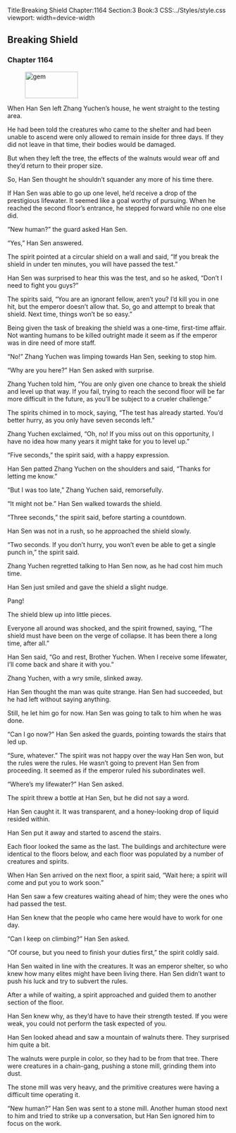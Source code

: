 Title:Breaking Shield 
Chapter:1164 
Section:3 
Book:3 
CSS:../Styles/style.css 
viewport: width=device-width
  
## Breaking Shield
### Chapter 1164
  
<figure>
	<img src="../Images/gem.gif" alt="gem" id="gem" width="120" height="60" />
</figure>
  

  
When Han Sen left Zhang Yuchen’s house, he went straight to the testing area.

He had been told the creatures who came to the shelter and had been unable to ascend were only allowed to remain inside for three days. If they did not leave in that time, their bodies would be damaged.

But when they left the tree, the effects of the walnuts would wear off and they’d return to their proper size.

So, Han Sen thought he shouldn’t squander any more of his time there.

If Han Sen was able to go up one level, he’d receive a drop of the prestigious lifewater. It seemed like a goal worthy of pursuing. When he reached the second floor’s entrance, he stepped forward while no one else did.

“New human?” the guard asked Han Sen.

“Yes,” Han Sen answered.

The spirit pointed at a circular shield on a wall and said, “If you break the shield in under ten minutes, you will have passed the test.”

Han Sen was surprised to hear this was the test, and so he asked, “Don’t I need to fight you guys?”

The spirits said, “You are an ignorant fellow, aren’t you? I’d kill you in one hit, but the emperor doesn’t allow that. So, go and attempt to break that shield. Next time, things won’t be so easy.”

Being given the task of breaking the shield was a one-time, first-time affair. Not wanting humans to be killed outright made it seem as if the emperor was in dire need of more staff.

“No!” Zhang Yuchen was limping towards Han Sen, seeking to stop him.

“Why are you here?” Han Sen asked with surprise.

Zhang Yuchen told him, “You are only given one chance to break the shield and level up that way. If you fail, trying to reach the second floor will be far more difficult in the future, as you’ll be subject to a crueler challenge.”

The spirits chimed in to mock, saying, “The test has already started. You’d better hurry, as you only have seven seconds left.”

Zhang Yuchen exclaimed, “Oh, no! If you miss out on this opportunity, I have no idea how many years it might take for you to level up.”

“Five seconds,” the spirit said, with a happy expression.

Han Sen patted Zhang Yuchen on the shoulders and said, “Thanks for letting me know.”

“But I was too late,” Zhang Yuchen said, remorsefully.

“It might not be.” Han Sen walked towards the shield.

“Three seconds,” the spirit said, before starting a countdown.

Han Sen was not in a rush, so he approached the shield slowly.

“Two seconds. If you don’t hurry, you won’t even be able to get a single punch in,” the spirit said.

Zhang Yuchen regretted talking to Han Sen now, as he had cost him much time.

Han Sen just smiled and gave the shield a slight nudge.

Pang!

The shield blew up into little pieces.

Everyone all around was shocked, and the spirit frowned, saying, “The shield must have been on the verge of collapse. It has been there a long time, after all.”

Han Sen said, “Go and rest, Brother Yuchen. When I receive some lifewater, I’ll come back and share it with you.”

Zhang Yuchen, with a wry smile, slinked away.

Han Sen thought the man was quite strange. Han Sen had succeeded, but he had left without saying anything.

Still, he let him go for now. Han Sen was going to talk to him when he was done.

“Can I go now?” Han Sen asked the guards, pointing towards the stairs that led up.

“Sure, whatever.” The spirit was not happy over the way Han Sen won, but the rules were the rules. He wasn’t going to prevent Han Sen from proceeding. It seemed as if the emperor ruled his subordinates well.

“Where’s my lifewater?” Han Sen asked.

The spirit threw a bottle at Han Sen, but he did not say a word.

Han Sen caught it. It was transparent, and a honey-looking drop of liquid resided within.

Han Sen put it away and started to ascend the stairs.

Each floor looked the same as the last. The buildings and architecture were identical to the floors below, and each floor was populated by a number of creatures and spirits.

When Han Sen arrived on the next floor, a spirit said, “Wait here; a spirit will come and put you to work soon.”

Han Sen saw a few creatures waiting ahead of him; they were the ones who had passed the test.

Han Sen knew that the people who came here would have to work for one day.

“Can I keep on climbing?” Han Sen asked.

“Of course, but you need to finish your duties first,” the spirit coldly said.

Han Sen waited in line with the creatures. It was an emperor shelter, so who knew how many elites might have been living there. Han Sen didn’t want to push his luck and try to subvert the rules.

After a while of waiting, a spirit approached and guided them to another section of the floor.

Han Sen knew why, as they’d have to have their strength tested. If you were weak, you could not perform the task expected of you.

Han Sen looked ahead and saw a mountain of walnuts there. They surprised him quite a bit.

The walnuts were purple in color, so they had to be from that tree. There were creatures in a chain-gang, pushing a stone mill, grinding them into dust.

The stone mill was very heavy, and the primitive creatures were having a difficult time operating it.

“New human?” Han Sen was sent to a stone mill. Another human stood next to him and tried to strike up a conversation, but Han Sen ignored him to focus on the work.